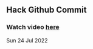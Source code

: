
 ## Hack Github Commit 
 ### Watch video <a href="https://www.youtube.com">here</a> 
 Sun 24 Jul 2022 
